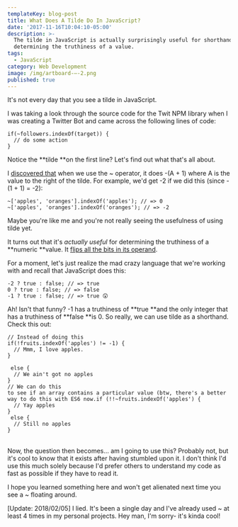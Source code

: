 ```yaml
---
templateKey: blog-post
title: What Does A Tilde Do In JavaScript?
date: '2017-11-16T10:04:10-05:00'
description: >-
  The tilde in JavaScript is actually surprisingly useful for shorthand
  determining the truthiness of a value.
tags:
  - JavaScript
category: Web Development
image: /img/artboard-–-2.png
published: true
---
```

It's not every day that you see a tilde in JavaScript.

I was taking a look through the source code for the Twit NPM library when I was creating a Twitter Bot and came across the following lines of code:

```
if(~followers.indexOf(target)) {
  // do some action
}
```

Notice the **tilde **on the first line? Let's find out what that's all about.

I [discovered that](https://stackoverflow.com/questions/12337360/javascript-tilde-twos-complement) when we use the ~ operator, it does -(A + 1) where A is the value to the right of the tilde. For example, we'd get -2 if we did this (since -(1 + 1) = -2):

```
~['apples', 'oranges'].indexOf('apples'); // => 0
~['apples', 'oranges'].indexOf('oranges'); // => -2
```

Maybe you're like me and you're not really seeing the usefulness of using tilde yet. 

It turns out that it's _actually useful_ for determining the truthiness of a **numeric **value. It [flips all the bits in its operand](https://stackoverflow.com/questions/12299665/what-does-a-tilde-do-when-it-precedes-an-expression).

For a moment, let's just realize the mad crazy language that we're working with and recall that JavaScript does this:

```
-2 ? true : false; // => true
0 ? true : false; // => false
-1 ? true : false; // => true 😲
```

Ah! Isn't that funny? -1 has a truthiness of **true **and the only integer that has a truthiness of **false **is 0. So really, we can use tilde as a shorthand.
 Check this out:

```
// Instead of doing this
if(!fruits.indexOf('apples') != -1) {
  // Mmm, I love apples.
}

 else {
  // We ain't got no apples
}
// We can do this 
to see if an array contains a particular value (btw, there's a better way to do this with ES6 now.if (!!~fruits.indexOf('apples') {
  // Yay apples
}
 else {
  // Still no apples
}
```

\
Now, the question then becomes... am I going to use this? Probably not, but it's cool to know that it exists after having stumbled upon it. I don't think I'd use this much solely because I'd prefer others to understand my code as fast as possible if they have to read it.

I hope you learned something here and won't get alienated next time you see a ~ floating around.

\[Update: 2018/02/05] I lied. It's been a single day and I've already used ~ at least 4 times in my personal projects. Hey man, I'm sorry- it's kinda cool!
